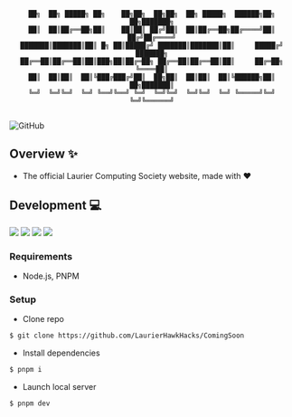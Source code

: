 <div align='center'>

  ```
██╗  ██╗ █████╗ ██╗    ██╗██╗  ██╗██╗  ██╗ █████╗  ██████╗██╗  ██╗███████╗
██║  ██║██╔══██╗██║    ██║██║ ██╔╝██║  ██║██╔══██╗██╔════╝██║ ██╔╝██╔════╝
███████║███████║██║ █╗ ██║█████╔╝ ███████║███████║██║     █████╔╝ ███████╗
██╔══██║██╔══██║██║███╗██║██╔═██╗ ██╔══██║██╔══██║██║     ██╔═██╗ ╚════██║
██║  ██║██║  ██║╚███╔███╔╝██║  ██╗██║  ██║██║  ██║╚██████╗██║  ██╗███████║
╚═╝  ╚═╝╚═╝  ╚═╝ ╚══╝╚══╝ ╚═╝  ╚═╝╚═╝  ╚═╝╚═╝  ╚═╝ ╚═════╝╚═╝  ╚═╝╚══════╝
                                                                             
  ```
  
</div>

![GitHub](https://img.shields.io/github/license/LaurierCS/Website?style=flat-square)

## Overview :sparkles:
- The official Laurier Computing Society website, made with :heart:

## Development :computer:
![](https://img.shields.io/badge/React-20232A?style=for-the-badge&logo=react&logoColor=61DAFB)
![](https://img.shields.io/badge/Typescript-3178C6?style=for-the-badge&logo=typescript&logoColor=FFF)
![](https://img.shields.io/badge/HTML5-E34F26?style=for-the-badge&logo=html5&logoColor=white)
![](https://img.shields.io/badge/CSS3-1572B6?style=for-the-badge&logo=css3&logoColor=white)

### Requirements
- Node.js, PNPM

### Setup
- Clone repo
```sh
$ git clone https://github.com/LaurierHawkHacks/ComingSoon
```
- Install dependencies 
```sh
$ pnpm i
```
- Launch local server
```sh
$ pnpm dev
```

